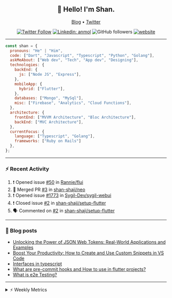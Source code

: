<h2 align="center">👋 Hello! I'm Shan.</h2>
<p align="center">
  <a href="https://medium.com/feed/@shan-shaji">Blog</a> •
  <a href="https://twitter.com/intent/follow?screen_name=shan__shaji">Twitter</a>
</p>

<p align="center"><a href="https://twitter.com/intent/follow?screen_name=shan__shaji"><img src="https://img.shields.io/twitter/follow/shan__shaji?style=flat" alt="Twitter Follow"></a>
<a href="https://www.linkedin.com/in/shan-shaji/"><img src="https://img.shields.io/badge/shan-shaji?style=flat-square&amp;logo=Linkedin&amp;logoColor=white&amp;link=https://www.linkedin.com/in/shan-shaji/" alt="Linkedin: anmol"></a>
<img src="https://img.shields.io/github/followers/shan-shaji?label=Follow&amp;style=social" alt="GitHub followers">
<a href="http://shan-shaji.github.io/"><img src="https://img.shields.io/badge/Website-46a2f1.svg?&amp;style=flat-square&amp;logo=Google-Chrome&amp;logoColor=white&amp;link=http://shan-shaji.github.io/" alt="website"></a></p>

<hr>

```javascript
const shan = {
  pronouns: "He" | "Him",
  code: ["Dart", "Javascript", "Typescript", "Python", "Golang"],
  askMeAbout: ["Web dev", "Tech", "App dev", "Designing"],
  technologies: {
    backEnd: {
      js: ["Node JS", "Express"],
    },
    mobileApp: {
      hybrid: ["Flutter"],
    },
    databases: ["Mongo", "MySql"],
    misc: ["Firebase", "Analytics", "Cloud Functions"],
  },
  architecture: {
    frontEnd: ["MVVM Architecture", "Bloc Architecture"],
    backEnd: ["MVC Architecture"],
  },
  currentFocus: {
    language: ["Typescript", "Golang"],
    frameworks: ["Ruby on Rails"]
  },
};
```

---

### ⚡ Recent Activity

<!--START_SECTION:activity-->
1. ❗️ Opened issue [#50](https://github.com/Rannie/flui/issues/50) in [Rannie/flui](https://github.com/Rannie/flui)
2. 🎉 Merged PR [#3](https://github.com/shan-shaji/neo/pull/3) in [shan-shaji/neo](https://github.com/shan-shaji/neo)
3. ❗️ Opened issue [#1773](https://github.com/Sygil-Dev/sygil-webui/issues/1773) in [Sygil-Dev/sygil-webui](https://github.com/Sygil-Dev/sygil-webui)
4. ❗️ Closed issue [#2](https://github.com/shan-shaji/setup-flutter/issues/2) in [shan-shaji/setup-flutter](https://github.com/shan-shaji/setup-flutter)
5. 🗣 Commented on [#2](https://github.com/shan-shaji/setup-flutter/issues/2) in [shan-shaji/setup-flutter](https://github.com/shan-shaji/setup-flutter)
<!--END_SECTION:activity-->

---

### 📕 Blog posts

<!-- BLOG-POST-LIST:START -->
- [Unlocking the Power of JSON Web Tokens: Real-World Applications and Examples](https://dev.to/shanshaji/unlocking-the-power-of-json-web-tokens-real-world-applications-and-examples-1m30)
- [Boost Your Productivity: How to Create and Use Custom Snippets in VS Code](https://dev.to/shanshaji/boost-your-productivity-how-to-create-and-use-custom-snippets-in-vs-code-5bbo)
- [Interfaces in typescript](https://dev.to/shanshaji/interfaces-in-typescript-55f8)
- [What are pre-commit hooks and How to use in flutter projects?](https://dev.to/shanshaji/what-are-pre-commit-hooks-and-how-to-use-in-flutter-projects-4c0m)
- [What is e2e Testing?](https://dev.to/shanshaji/what-is-e2e-testing-1eg0)
<!-- BLOG-POST-LIST:END -->

<hr>
<details>
    <summary>⚡ Weekly Metrics</summary>
    <p>
    
<!--START_SECTION:waka-->
![Code Time](http://img.shields.io/badge/Code%20Time-2%2C005%20hrs%2041%20mins-blue)

![Profile Views](http://img.shields.io/badge/Profile%20Views-71-blue)

**🐱 My GitHub Data** 

> 📦 ? Used in GitHub's Storage 
 > 
> 🏆 278 Contributions in the Year 2023
 > 
> 💼 Opted to Hire
 > 
> 📜 132 Public Repositories 
 > 
> 🔑 0 Private Repositories 
 > 
**I'm a Night 🦉** 

```text
🌞 Morning                4056 commits        ███░░░░░░░░░░░░░░░░░░░░░░   10.83 % 
🌆 Daytime                10028 commits       ███████░░░░░░░░░░░░░░░░░░   26.78 % 
🌃 Evening                17474 commits       ████████████░░░░░░░░░░░░░   46.66 % 
🌙 Night                  5889 commits        ████░░░░░░░░░░░░░░░░░░░░░   15.73 % 
```
📅 **I'm Most Productive on Thursday** 

```text
Monday                   5240 commits        ███░░░░░░░░░░░░░░░░░░░░░░   13.99 % 
Tuesday                  5911 commits        ████░░░░░░░░░░░░░░░░░░░░░   15.78 % 
Wednesday                4699 commits        ███░░░░░░░░░░░░░░░░░░░░░░   12.55 % 
Thursday                 8082 commits        █████░░░░░░░░░░░░░░░░░░░░   21.58 % 
Friday                   6366 commits        ████░░░░░░░░░░░░░░░░░░░░░   17.00 % 
Saturday                 3506 commits        ██░░░░░░░░░░░░░░░░░░░░░░░   09.36 % 
Sunday                   3643 commits        ██░░░░░░░░░░░░░░░░░░░░░░░   09.73 % 
```


📊 **This Week I Spent My Time On** 

```text
🕑︎ Time Zone: Asia/Kolkata

💬 Programming Languages: 
Dart                     8 hrs 1 min         ████████████████░░░░░░░░░   62.97 % 
YAML                     1 hr 18 mins        ███░░░░░░░░░░░░░░░░░░░░░░   10.25 % 
Text                     46 mins             ██░░░░░░░░░░░░░░░░░░░░░░░   06.07 % 
ERB                      39 mins             █░░░░░░░░░░░░░░░░░░░░░░░░   05.12 % 
Ruby                     36 mins             █░░░░░░░░░░░░░░░░░░░░░░░░   04.75 % 

🔥 Editors: 
Android Studio           10 hrs 1 min        ████████████████████░░░░░   78.58 % 
VS Code                  2 hrs 43 mins       █████░░░░░░░░░░░░░░░░░░░░   21.42 % 

🐱‍💻 Projects: 
turbo-flutter            8 hrs 35 mins       █████████████████░░░░░░░░   67.41 % 
ruby-blog                1 hr 29 mins        ███░░░░░░░░░░░░░░░░░░░░░░   11.75 % 
dial_contacts            1 hr 5 mins         ██░░░░░░░░░░░░░░░░░░░░░░░   08.63 % 
homeday                  28 mins             █░░░░░░░░░░░░░░░░░░░░░░░░   03.73 % 
coverage_test            16 mins             █░░░░░░░░░░░░░░░░░░░░░░░░   02.14 % 

💻 Operating System: 
Mac                      12 hrs 30 mins      █████████████████████████   98.14 % 
Linux                    14 mins             ░░░░░░░░░░░░░░░░░░░░░░░░░   01.86 % 
```

**I Mostly Code in Dart** 

```text
Dart                     53 repos            ███████████░░░░░░░░░░░░░░   45.69 % 
Python                   5 repos             █░░░░░░░░░░░░░░░░░░░░░░░░   04.31 % 
Ruby                     3 repos             █░░░░░░░░░░░░░░░░░░░░░░░░   02.59 % 
Go                       3 repos             █░░░░░░░░░░░░░░░░░░░░░░░░   02.59 % 
Shell                    1 repo              ░░░░░░░░░░░░░░░░░░░░░░░░░   00.86 % 
```




 Last Updated on 29/04/2023 18:46:59 UTC
<!--END_SECTION:waka-->

</p>
 </details>
